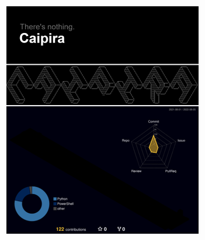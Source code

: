 <div align="center"><img src="https://moon-svg.minung.dev/moon.svg?size=300&theme=basic" alt=""></div>
&nbsp;

![](image/header.png)
![](image/Caipira.png)
![](profile-3d-contrib/profile-night-rainbow.svg)